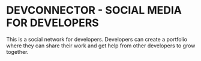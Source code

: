 
  # DEVCONNECTOR - SOCIAL MEDIA FOR DEVELOPERS

This is a social network for developers. Developers can create a portfolio where they can share their work and get help from other developers to grow together.  
